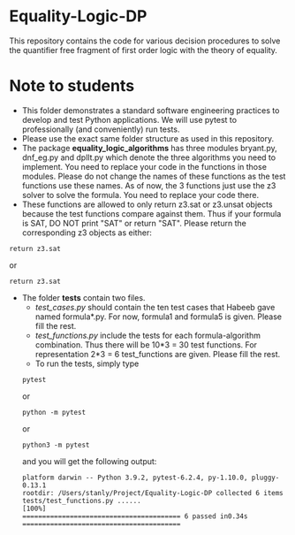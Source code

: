 # Equality-Logic-DP
This repository contains the code for various decision procedures to solve the quantifier free fragment of first order logic with the theory of equality.

# Note to students

- This folder demonstrates a standard software engineering practices to develop and test Python applications. We will use pytest to professionally (and conveniently) run tests.
- Please use the exact same folder structure as used in this repository.
- The package **equality_logic_algorithms** has three modules bryant.py, dnf_eg.py and dpllt.py which denote the three algorithms you need to implement. You need to replace your code in the functions in those modules. Please do not change the names of these functions as the test functions use these names. As of now, the 3 functions just use the z3 solver to solve the formula. You need to replace your code there.
- These functions are allowed to only return z3.sat or z3.unsat objects because the test functions compare against them. Thus if your formula is SAT, DO NOT print "SAT" or return "SAT". Please return the corresponding z3 objects as either:
```
return z3.sat
```
or 
```
return z3.sat
```
- The folder **tests** contain two files. 
    - *test_cases.py* should contain the ten test cases that Habeeb gave named formula*.py. For now, formula1 and formula5 is given. Please fill the rest.
    - *test_functions.py* include the tests for each formula-algorithm combination. Thus there will be 10\*3 = 30 test functions. For representation 2\*3 = 6 test_functions are given. Please fill the rest.
    - To run the tests, simply type
    ```
    pytest
    ```
    or
    ```
    python -m pytest
    ```
    or
    ```
    python3 -m pytest
    ```
    and you will get the following output:
    ```
    platform darwin -- Python 3.9.2, pytest-6.2.4, py-1.10.0, pluggy-0.13.1
    rootdir: /Users/stanly/Project/Equality-Logic-DP collected 6 items                                             tests/test_functions.py ......                                                              [100%]
    ======================================== 6 passed in0.34s ========================================
    ```
